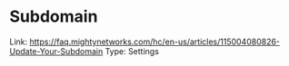 # Subdomain

Link: https://faq.mightynetworks.com/hc/en-us/articles/115004080826-Update-Your-Subdomain
Type: Settings